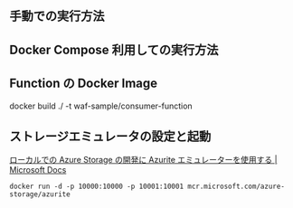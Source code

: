 

## 手動での実行方法




## Docker Compose 利用しての実行方法

## Function の Docker Image

docker build ./ -t waf-sample/consumer-function

## ストレージエミュレータの設定と起動

[ローカルでの Azure Storage の開発に Azurite エミュレーターを使用する | Microsoft Docs](https://docs.microsoft.com/ja-jp/azure/storage/common/storage-use-azurite?tabs=visual-studio)

```
docker run -d -p 10000:10000 -p 10001:10001 mcr.microsoft.com/azure-storage/azurite
```